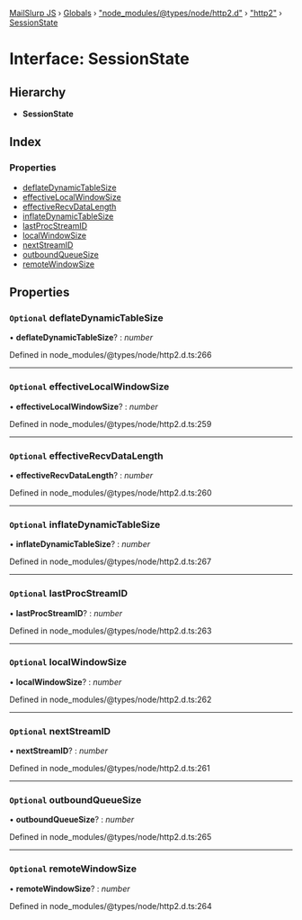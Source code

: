 [MailSlurp JS](../README.md) › [Globals](../globals.md) › ["node_modules/@types/node/http2.d"](../modules/_node_modules__types_node_http2_d_.md) › ["http2"](../modules/_node_modules__types_node_http2_d_._http2_.md) › [SessionState](_node_modules__types_node_http2_d_._http2_.sessionstate.md)

# Interface: SessionState

## Hierarchy

* **SessionState**

## Index

### Properties

* [deflateDynamicTableSize](_node_modules__types_node_http2_d_._http2_.sessionstate.md#optional-deflatedynamictablesize)
* [effectiveLocalWindowSize](_node_modules__types_node_http2_d_._http2_.sessionstate.md#optional-effectivelocalwindowsize)
* [effectiveRecvDataLength](_node_modules__types_node_http2_d_._http2_.sessionstate.md#optional-effectiverecvdatalength)
* [inflateDynamicTableSize](_node_modules__types_node_http2_d_._http2_.sessionstate.md#optional-inflatedynamictablesize)
* [lastProcStreamID](_node_modules__types_node_http2_d_._http2_.sessionstate.md#optional-lastprocstreamid)
* [localWindowSize](_node_modules__types_node_http2_d_._http2_.sessionstate.md#optional-localwindowsize)
* [nextStreamID](_node_modules__types_node_http2_d_._http2_.sessionstate.md#optional-nextstreamid)
* [outboundQueueSize](_node_modules__types_node_http2_d_._http2_.sessionstate.md#optional-outboundqueuesize)
* [remoteWindowSize](_node_modules__types_node_http2_d_._http2_.sessionstate.md#optional-remotewindowsize)

## Properties

### `Optional` deflateDynamicTableSize

• **deflateDynamicTableSize**? : *number*

Defined in node_modules/@types/node/http2.d.ts:266

___

### `Optional` effectiveLocalWindowSize

• **effectiveLocalWindowSize**? : *number*

Defined in node_modules/@types/node/http2.d.ts:259

___

### `Optional` effectiveRecvDataLength

• **effectiveRecvDataLength**? : *number*

Defined in node_modules/@types/node/http2.d.ts:260

___

### `Optional` inflateDynamicTableSize

• **inflateDynamicTableSize**? : *number*

Defined in node_modules/@types/node/http2.d.ts:267

___

### `Optional` lastProcStreamID

• **lastProcStreamID**? : *number*

Defined in node_modules/@types/node/http2.d.ts:263

___

### `Optional` localWindowSize

• **localWindowSize**? : *number*

Defined in node_modules/@types/node/http2.d.ts:262

___

### `Optional` nextStreamID

• **nextStreamID**? : *number*

Defined in node_modules/@types/node/http2.d.ts:261

___

### `Optional` outboundQueueSize

• **outboundQueueSize**? : *number*

Defined in node_modules/@types/node/http2.d.ts:265

___

### `Optional` remoteWindowSize

• **remoteWindowSize**? : *number*

Defined in node_modules/@types/node/http2.d.ts:264
